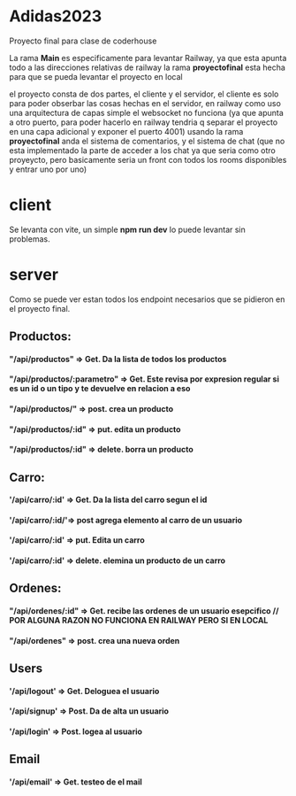 # Adidas2023
Proyecto final para clase de coderhouse

La rama **Main** es especificamente para levantar Railway, ya que esta apunta todo a las direcciones relativas de railway la rama **proyectofinal** esta hecha para que se pueda levantar el proyecto en local

el proyecto consta de dos partes, el cliente y el servidor, el cliente es solo para poder obserbar las cosas hechas en el servidor, en railway como uso una arquitectura de capas simple el websocket no funciona (ya que apunta a otro puerto, para poder hacerlo en railway tendria q separar el proyecto en una capa adicional y exponer el puerto 4001)
usando la rama **proyectofinal** anda el sistema de comentarios, y el sistema de chat (que no esta implementado la parte de acceder a los chat ya que seria como otro proyeycto, pero basicamente seria un front con todos los rooms disponibles y entrar uno por uno)
# client
Se levanta con vite, un simple **npm run dev** lo puede levantar sin problemas.
# server

Como se puede ver estan todos los endpoint necesarios que se pidieron en el proyecto final. 
## Productos:
#### "/api/productos" => Get. Da la lista de todos los productos 
#### "/api/productos/:parametro" => Get. Este revisa por expresion regular si es un **id** o un **tipo** y te devuelve en relacion a eso 
#### "/api/productos/" => post. crea un producto 
#### "/api/productos/:id" => put. edita un producto 
#### "/api/productos/:id" => delete. borra un producto 

## Carro: 
#### '/api/carro/:id' => Get. Da la lista del carro segun el id
#### '/api/carro/:id/'=> post agrega elemento al carro de un usuario
#### '/api/carro/:id' => put. Edita un carro
#### '/api/carro/:id' => delete. elemina un producto de un carro

## Ordenes: 
#### "/api/ordenes/:id" => Get. recibe las ordenes de un usuario esepcifico // POR ALGUNA RAZON NO FUNCIONA EN RAILWAY PERO SI EN LOCAL
#### "/api/ordenes" => post. crea una nueva orden

## Users
#### '/api/logout' => Get.  Deloguea el usuario
#### '/api/signup' => Post. Da de alta un usuario
#### '/api/login' => Post. logea al usuario
## Email
#### '/api/email' => Get. testeo de el mail
